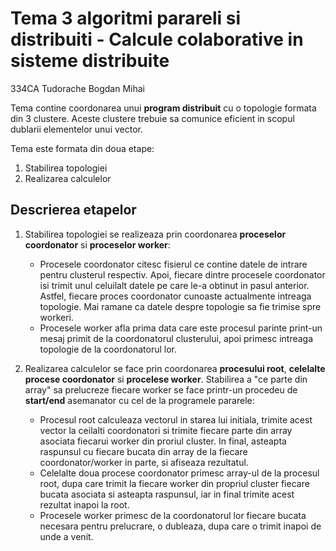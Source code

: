 # Tema 3 algoritmi parareli si distribuiti - Calcule colaborative in sisteme distribuite

334CA Tudorache Bogdan Mihai

Tema contine coordonarea unui **program distribuit** cu o topologie formata din 3 clustere. 
Aceste clustere trebuie sa comunice eficient in scopul dublarii elementelor unui vector.

Tema este formata din doua etape: 

1. Stabilirea topologiei
2. Realizarea calculelor

## Descrierea etapelor

1. Stabilirea topologiei se realizeaza prin coordonarea **proceselor coordonator** si **proceselor worker**:
    * Procesele coordonator citesc fisierul ce contine datele de intrare pentru clusterul respectiv. 
      Apoi, fiecare dintre procesele coordonator isi trimit unul celuilalt datele pe care le-a obtinut in pasul anterior. 
      Astfel, fiecare proces coordonator cunoaste actualmente intreaga topologie. Mai ramane ca datele despre topologie sa fie trimise spre workeri. 
    * Procesele worker afla prima data care este procesul parinte print-un mesaj primit de la coordonatorul clusterului, apoi primesc intreaga topologie de la coordonatorul lor.

2. Realizarea calculelor se face prin coordonarea **procesului root**, **celelalte procese coordonator** si **procelese worker**. 
Stabilirea a "ce parte din array" sa prelucreze fiecare worker se face printr-un procedeu de **start/end** asemanator cu cel de la programele pararele:
    * Procesul root calculeaza vectorul in starea lui initiala, trimite acest vector la ceilalti coordonatori si trimite fiecare parte din array asociata fiecarui worker din proriul cluster. 
    In final, asteapta raspunsul cu fiecare bucata din array de la fiecare coordonator/worker in parte, si afiseaza rezultatul.
    * Celelalte doua procese coordonator primesc array-ul de la procesul root, dupa care trimit la fiecare worker din propriul cluster fiecare bucata asociata si asteapta raspunsul, iar in final trimite acest rezultat inapoi la root.
    * Procesele worker primesc de la coordonatorul lor fiecare bucata necesara pentru prelucrare, o dubleaza, dupa care o trimit inapoi de unde a venit.

